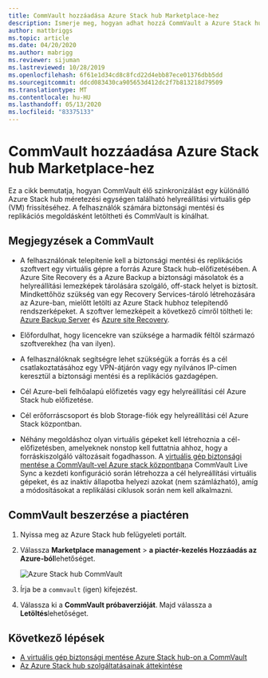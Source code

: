 ```yaml
---
title: CommVault hozzáadása Azure Stack hub Marketplace-hez
description: Ismerje meg, hogyan adhat hozzá CommVault a Azure Stack hub Marketplace-hez.
author: mattbriggs
ms.topic: article
ms.date: 04/20/2020
ms.author: mabrigg
ms.reviewer: sijuman
ms.lastreviewed: 10/28/2019
ms.openlocfilehash: 6f61e1d34cd8c8fcd22d4ebb87ece01376dbb5dd
ms.sourcegitcommit: ddcd083430ca905653d412dc2f7b813218d79509
ms.translationtype: MT
ms.contentlocale: hu-HU
ms.lasthandoff: 05/13/2020
ms.locfileid: "83375133"
---
```

# <a name="add-commvault-to-azure-stack-hub-marketplace"></a>CommVault hozzáadása Azure Stack hub Marketplace-hez

Ez a cikk bemutatja, hogyan CommVault élő szinkronizálást egy különálló Azure Stack hub méretezési egységen található helyreállítási virtuális gép (VM) frissítéséhez. A felhasználók számára biztonsági mentési és replikációs megoldásként letöltheti és CommVault is kínálhat.

## <a name="notes-for-commvault"></a>Megjegyzések a CommVault

- A felhasználónak telepítenie kell a biztonsági mentési és replikációs szoftvert egy virtuális gépre a forrás Azure Stack hub-előfizetésében. A Azure Site Recovery és a Azure Backup a biztonsági másolatok és a helyreállítási lemezképek tárolására szolgáló, off-stack helyet is biztosít. Mindkettőhöz szükség van egy Recovery Services-tároló létrehozására az Azure-ban, mielőtt letölti az Azure Stack hubhoz telepítendő rendszerképeket. A szoftver lemezképeit a következő címről töltheti le: [Azure Backup Server](https://go.microsoft.com/fwLink/?LinkId=626082&clcid=0x0409) és [Azure site Recovery](https://aka.ms/unifiedinstaller_eus).  

- Előfordulhat, hogy licencekre van szüksége a harmadik féltől származó szoftverekhez (ha van ilyen).
- A felhasználóknak segítségre lehet szükségük a forrás és a cél csatlakoztatásához egy VPN-átjárón vagy egy nyilvános IP-címen keresztül a biztonsági mentési és a replikációs gazdagépen.
- Cél Azure-beli felhőalapú előfizetés vagy egy helyreállítási cél Azure Stack hub előfizetése.
- Cél erőforráscsoport és blob Storage-fiók egy helyreállítási cél Azure Stack központban.
- Néhány megoldáshoz olyan virtuális gépeket kell létrehoznia a cél-előfizetésben, amelyeknek nonstop kell futtatnia ahhoz, hogy a forráskiszolgáló változásait fogadhasson. A [virtuális gép biztonsági mentése a CommVault-vel Azure stack központban](../user/azure-stack-network-howto-backup-commvault.md)a CommVault Live Sync a kezdeti konfiguráció során létrehozza a cél helyreállítási virtuális gépeket, és az inaktív állapotba helyezi azokat (nem számlázható), amíg a módosításokat a replikálási ciklusok során nem kell alkalmazni.

## <a name="get-commvault-for-your-marketplace"></a>CommVault beszerzése a piactéren

1. Nyissa meg az Azure Stack hub felügyeleti portált.
2. Válassza **Marketplace management**  >  **a piactér-kezelés Hozzáadás az Azure-ból**lehetőséget.

    ![Azure Stack hub CommVault](./media/azure-stack-network-offer-backup-commvault/get-commvault-for-marketplace.png)

3. Írja be a `commvault` (igen) kifejezést.
4. Válassza ki a **CommVault próbaverzióját**. Majd válassza a **Letöltés**lehetőséget.

## <a name="next-steps"></a>Következő lépések

- [A virtuális gép biztonsági mentése Azure Stack hub-on a CommVault](../user/azure-stack-network-howto-backup-commvault.md)
- [Az Azure Stack hub szolgáltatásainak áttekintése](service-plan-offer-subscription-overview.md)
